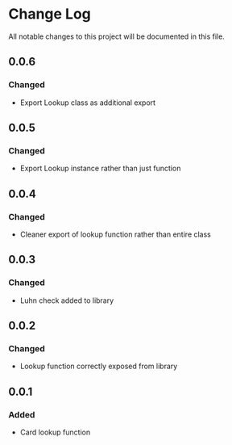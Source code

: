 # Change Log

All notable changes to this project will be documented in this file.

## 0.0.6

### Changed

* Export Lookup class as additional export

## 0.0.5

### Changed

* Export Lookup instance rather than just function

## 0.0.4

### Changed

* Cleaner export of lookup function rather than entire class

## 0.0.3

### Changed

* Luhn check added to library

## 0.0.2

### Changed

* Lookup function correctly exposed from library

## 0.0.1

### Added

* Card lookup function
